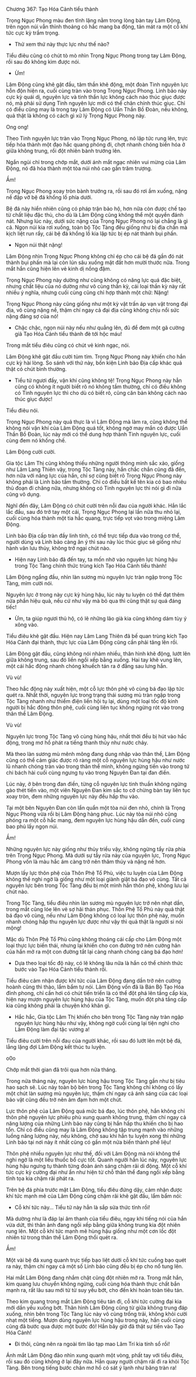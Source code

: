




Chương 367: Tạo Hóa Cảnh tiểu thành


Trọng Ngục Phong màu đen tĩnh lặng nằm trong lòng bàn tay Lâm Động, trên ngọn núi vẫn thỉnh thoảng có hắc mang ba động, tản mát ra một cỗ khí tức cực kỳ trầm trọng.

- Thử xem thứ này thực lực như thế nào?

Tiểu điêu cũng có chút tò mò nhìn Trọng Ngục Phong trong tay Lâm Động, rồi sau đó không kìm được nói.

- Ừm!

Lâm Động cũng khẽ gật đầu, tâm thần khẽ động, một đoàn Tinh nguyên lực hỗn độn hiện ra, cuối cùng tràn vào trong Trọng Ngục Phong. Linh bảo này cực kỳ quái dị, nguyên lực và tinh thần lực không cách nào thúc giục được nó, mà phải sử dụng Tinh nguyên lực mới có thể chân chính thúc giục. Chỉ có điều cũng may là trong tay Lâm Động có Uẩn Thần Bồ Đoàn, nếu không, quả thật là không có cách gì xử lý Trọng Ngục Phong này.

Ong ong!

Theo Tinh nguyên lực tràn vào Trọng Ngục Phong, nó lập tức rung lên, trực tiếp hóa thành một đạo hắc quang phóng đi, chợt nhanh chóng biến hóa ở giữa không trung, rồi đột nhiên bành trướng lên.

Ngắn ngủi chỉ trong chớp mắt, dưới ánh mắt ngạc nhiên vui mừng của Lâm Động, nó đã hóa thành một tòa núi nhỏ cao gần trăm trượng.

Ầm!

Trọng Ngục Phong xoay tròn bành trướng ra, rồi sau đó rơi ầm xuống, nặng nề đập vỡ bệ đá khổng lồ phía dưới.

Bệ đá này hiển nhiên cũng có pháp trận bảo hộ, hơn nữa còn được chế tạo từ chất liệu đặc thù, cho dù là Lâm Động cũng không thể một quyền đánh nát. Nhưng lúc này, dưới sức nặng của Trọng Ngục Phong nó lại chẳng là gì cả. Ngọn núi kia rơi xuống, toàn bộ Tộc Tàng đều giống như bị địa chấn mà kịch liệt run rẩy, cái bệ đá khổng lồ kia lập tức bị ép nát thành bụi phấn.

- Ngọn núi thật nặng!

Lâm Động nhìn Trọng Ngục Phong không chỉ ép cho cái bệ đá gần đó nát thành bụi phấn mà lại còn lún sâu xuống mặt đất hơn mười thước nữa. Trong mắt hắn cũng hiện lên vẻ kinh dị nồng đậm.

Trọng Ngục Phong này dường như cũng không có năng lực quá đặc biệt, nhưng chất liệu của nó dường như vô cùng thần kỳ, cái loại thần kỳ này rất nhiều ý nghĩa, nhưng cuối cùng cũng chỉ hợp thành một chữ: Nặng!

Trọng Ngục Phong này cũng giống như một kỳ vật trấn áp vạn vật trong đại địa, vô cùng nặng nề, thậm chí ngay cả đại địa cũng không chịu nổi sức nặng đáng sợ của nó!

- Chậc chậc, ngọn núi này nếu như quẳng lên, đủ để đem một gã cường giả Tạo Hóa Cảnh tiểu thành đè tới hộc máu!

Trong mắt tiểu điêu cũng có chút vẻ kinh ngạc, nói.

Lâm Động khẽ gật đầu cười tủm tỉm. Trọng Ngục Phong này khiến cho hắn cực kỳ hài lòng. So sánh với thứ này, bốn kiện Linh bảo Địa cấp khác quả thật có chút bình thường.

- Tiểu tử ngươi đấy, vận khí cũng không tệ! Trọng Ngục Phong này hẳn cũng có không ít người biết rõ nó không tầm thường, chỉ có điều không có Tinh nguyên lực thì cho dù có biết rõ, cũng căn bản không cách nào thúc giục được!

Tiểu điêu nói.

Trọng Ngục Phong này quả thực là vì Lâm Động mà làm ra, cũng không thể không nói vận khí của Lâm Động quá tốt, không ngờ may mắn có được Uẩn Thần Bồ Đoàn, lúc này mới có thể dung hợp thành Tinh nguyên lực, cuối cùng đem nó khống chế.

Lâm Động cười cười.

Gia tộc Lâm Thị cũng không thiếu những người thông minh sắc xảo, giống như Lâm Lang Thiên vậy, trong Tộc Tàng này, hắn chắc chắn cũng đã đến, hơn nữa với năng lực của hắn, chỉ sợ cũng biết rõ Trọng Ngục Phong này không phải là Linh bảo tầm thường. Chỉ có điều bất kể tên kia có bao nhiêu thủ đoạn đi chăng nữa, nhưng không có Tinh nguyên lực thì nói gì đi nữa cũng vô dụng.

Nghĩ đến đây, Lâm Động có chút cười trên nỗi đau của người khác. Hắn lắc lắc đầu, sau đó trở tay một cái, Trọng Ngục Phong lại lần nữa thu nhỏ lại, cuối cùng hóa thành một tia hắc quang, trực tiếp vọt vào trong miệng Lâm Động.

Linh bảo Địa cấp tràn đầy linh tính, có thể trực tiếp đưa vào trong cơ thể, người dùng và Linh bảo càng ăn ý thì sau này lúc thúc giục sẽ giống như hành vân lưu thủy, không trở ngại chút nào.

- Hiện nay Linh bảo đã đến tay, ta mốn nhờ vào nguyên lực hùng hậu trong Tộc Tàng chính thức trùng kích Tạo Hóa Cảnh tiểu thành!

Lâm Động ngẩng đầu, nhìn làn sương mù nguyên lực tràn ngập trong Tộc Tàng, mỉm cười nói.

Nguyên lực ở trong này cực kỳ hùng hậu, lúc này tu luyện có thể đạt thêm nửa phần hiệu quả, nếu cứ như vậy mà bỏ qua thì cũng thật sự quá đáng tiếc!

- Ừm, ta giúp ngươi thủ hộ, có lẽ những lão già kia cũng không dám tùy ý xông vào.

Tiểu điêu khẽ gật đầu. Hiện nay Lâm Lang Thiên đã bế quan trùng kích Tạo Hóa Cảnh đại thành, thực lực của Lâm Động cũng cần phải tăng lên rồi.

Lâm Động gật đầu, cũng không nói nhảm nhiều, thân hình khẽ động, lướt lên giữa không trung, sau đó liền ngồi xếp bằng xuống. Hai tay khẽ vung lên, một cái hắc động nhanh chóng khuếch tán ra ở đằng sau lưng hắn.

Vù vù!

Theo hắc động này xuất hiện, một cỗ lực thôn phệ vô cùng bá đạo lập tức quét ra. Nhất thời, nguyên lực trong trạng thái sương mù tràn ngập trong Tộc Tàng nhanh như thiểm điện liền hội tụ lại, dùng một loại tốc độ kinh người bị hắc động thôn phệ, cuối cùng liên tục không ngừng rót vào trong thân thể Lâm Động.

Vù vù!

Nguyên lực trong Tộc Tàng vô cùng hùng hậu, nhất thời đều bị hút vào hắc động, trong mơ hồ phát ra tiếng thanh thủy như nước chảy.

Mà theo làn sương mù mênh mông đang dung nhập vào thân thể, Lâm Động cũng có thể cảm giác được rõ ràng một cỗ nguyên lực hùng hậu như nước lũ nhanh chóng tràn vào trong thân thể mình, không ngừng tiến vào trong tứ chi bách hài cuối cùng ngưng tụ vào trong Nguyên Đan tại đan điền.

Lúc này, ở bên trong đan điền, từng cỗ nguyên lực tinh thuần không ngừng gào thét tiến vào, một viên Nguyên Đan kim sắc to cỡ chừng bàn tay liên tục xoay tròn, đem những nguyên lực này đều hấp thu vào.

Tại một bên Nguyên Đan còn lẩn quẩn một tòa núi đen nhỏ, chính là Trọng Ngục Phong vừa rồi bị Lâm Động hàng phục. Lúc này tòa núi nhỏ cũng phóng ra một cỗ hắc mang, đem nguyên lực hùng hậu dẫn đến, cuối cùng bao phủ lấy ngọn núi.

Ầm!

Những nguyên lực này giống như thủy triều vậy, không ngừng tẩy rửa phía trên Trọng Ngục Phong. Mà dưới sự tẩy rửa này của nguyên lực, Trọng Ngục Phong vốn là màu hắc ám càng trở nên thâm thúy và nặng nề hơn.

Mượn lấy lực thôn phệ của Thôn Phệ Tổ Phù, việc tu luyện của Lâm Động không thể nghi ngờ là giống như một loại giành giật bá đạo vô cùng. Tất cả nguyên lực bên trong Tộc Tàng đều bị một mình hắn thôn phệ, không lưu lại chút nào.

Trong Tộc Tàng, tiểu điêu nhìn làn sương mù nguyên lực trở nên nhạt dần, trong mắt cũng lóe lên vẻ sợ hãi thán phục. Thôn Phệ Tổ Phù này quả thật bá đạo vô cùng, nếu như Lâm Động không có loại lực thôn phệ này, muốn nhanh chóng hấp thu nguyên lực được như vậy thì quả thật là người si nói mộng!

Mặc dù Thôn Phệ Tổ Phù cũng không thoáng cái cấp cho Lâm Động một loại thực lực biến thái, nhưng lại khiến cho con đường trở nên cường hãn của hắn mở ra một con đường tắt lại càng nhanh chóng càng bá đạo hơn!

- Dựa theo loại tốc độ này, có lẽ không lâu nữa là hắn có thể chính thức bước vào Tạo Hóa Cảnh tiểu thành rồi.

Tiểu điêu cảm nhận được khí tức của Lâm Động đang dần trở nên cường hoành cũng thì thào, lẩm bẩm tự nói. Lâm Động vốn đã là Bán Bộ Tạo Hóa đỉnh phong, chỉ cần hơi có chút tiến triển là có thể đột phá lên tầng cấp kia, hiện nay mượn nguyên lực hùng hậu của Tộc Tàng, muốn đột phá tầng cấp kia cũng không phải là chuyện khó khăn gì.

- Hắc hắc, Gia tộc Lâm Thị khiến cho bên trong Tộc Tàng này tràn ngập nguyên lực hùng hậu như vậy, không ngờ cuối cùng lại tiện nghi cho Lâm Động làm đại tặc vương a!

Tiểu điêu cười trên nỗi đau của người khác, rồi sau đó lướt lên một bệ đá, lẳng lặng đợi Lâm Động kết thúc tu luyện.

o0o

Chớp mắt thời gian đã trôi qua hơn nửa tháng.

Trong nửa tháng này, nguyên lực hùng hậu trong Tộc Tàng gần như bị tiêu hao sạch sẽ. Lúc này toàn bộ bên trong Tộc Tàng không chỉ không có lấy một chút làn sương mù nguyên lực, thậm chí ngay cả ánh sáng của các loại bảo vật cũng đều trở nên ảm đạm hơn một chút.

Lực thôn phệ của Lâm Động quá mức bá đạo, lúc thôn phệ, hắn không chỉ thôn phệ nguyên lực phiêu phù xung quanh không trung, thậm chí ngay cả năng lượng của những Linh bảo này cũng bị hắn hấp thu khiến cho bị hao tổn. Chỉ có điều cũng may là Lâm Động không tập trung mạnh vào những luồng năng lượng này, nếu không, chờ sau khi hắn tu luyện xong thì những Linh bảo tại nơi này ít nhất cũng có gần một nửa biến thành phế liệu!

Thôn phệ nhiều nguyên lực như thế, đối với Lâm Động mà nói không thể nghi ngờ là một liều thuốc bổ cực tốt. Quanh người hắn lúc này, nguyên lực hùng hậu ngưng tụ thành từng đoàn ánh sáng chậm rãi di động. Một cỗ khí tức cực kỳ cường đại như ẩn như hiện từ chỗ thân thể đang ngồi xếp bằng tĩnh tọa kia chậm rãi phát ra.

Trên bệ đá phía trước mặt Lâm Động, tiểu điêu đứng dậy, cảm nhận được khí tức mạnh mẽ của Lâm Động cũng chậm rãi khẽ gật đầu, lẩm bẩm nói:

- Cỗ khí tức này… Tiểu tử này hẳn là sắp sửa thức tỉnh rồi!

Mà dường như là đáp lại âm thanh của tiểu điêu, ngay khi tiếng nói của hắn vừa dứt, thì thân ảnh đang ngồi xếp bằng giữa không trung kia đột nhiên rung lên. Một cỗ khí tức mạnh mẽ hùng hậu giống như một cơn lốc đột nhiên từ trong thân thể Lâm Động thổi quét ra.

Ầm!

Một vài bệ đá xung quanh trực tiếp bạo liệt dưới cỗ khí tức cuồng bạo quét ra này, thậm chí ngay cả một số Linh bảo cũng đều bị ép cho nổ tung lên.

Hai mắt Lâm Động đang nhắm chặt cũng đột nhiên mở ra. Trong mắt hắn, kim quang lưu chuyển không ngừng, cuối cùng hóa thành thực chất bắn mạnh ra, rất lâu sau mới từ từ suy yếu bớt, cho đến khi hoàn toàn tiêu tán.

Theo kim quang trong mắt Lâm Động tiêu tán đi, cỗ khí tức cường đại kia mới dần yếu xuống bớt. Thân hình Lâm Động cũng từ giữa không trung đáp xuống, nhìn bên trong Tộc Tàng lúc này vô cùng trống trải, không khỏi cười nhạt một tiếng. Mượn dùng nguyên lực hùng hậu trong này, hắn cuối cùng cũng đã bước qua được một bước đó! Hắn bây giờ đã thật sự tiến vào Tạo Hóa Cảnh!

- Đi thôi, cũng nên ra ngoài tìm lão tạp mao Lâm Trí kia tính sổ rồi!

Ánh mắt Lâm Động đảo nhìn xung quanh một vòng, phất tay với tiểu điêu, rồi sau đó cũng không ở lại đây nữa. Hắn quay người chậm rãi đi ra khỏi Tộc Tàng. Bên trong tiếng bước chân mơ hồ có sát ý lạnh như băng tràn ra!




